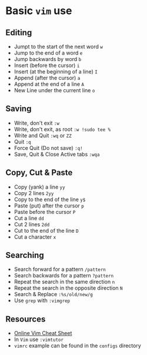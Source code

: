 # Basic `vim` use

## Editing
- Jumpt to the start of the next word `w`
- Jump to the end of a word `e`
- Jump backwards by word `b`
- Insert (before the cursor) `i`
- Insert (at the beginning of a line) `I`
- Append (after the cursor) `a`
- Append at the end of a line `A`
- New Line under the current line `o`
## Saving
- Write, don't exit `:w`
- Write, don't exit, as root `:w !sudo tee %`
- Write and Quit `:wq` or `ZZ`
- Quit `:q`
- Force Quit (Do not save) `:q!`
- Save, Quit & Close Active tabs `:wqa`
## Copy, Cut & Paste
- Copy (yank) a line `yy`
- Copy 2 lines `2yy`
- Copy to the end of the line `y$`
- Paste (put) after the cursor `p`
- Paste before the cursor `P`
- Cut a line `dd`
- Cut 2 lines `2dd`
- Cut to the end of the line `D`
- Cut a character `x`
## Searching
- Search forward for a pattern `/pattern`
- Search backwards for a pattern `?pattern`
- Repeat the search in the same direction `n`
- Repeat the search in the opposite direction `N`
- Search & Replace `:%s/old/new/g`
- Use `grep` with `:vimgrep`

## Resources
- [Online Vim Cheat Sheet](https://vim.rtorr.com/)
- In `Vim` use `:vimtutor`
- `vimrc` example can be found in the `configs` directory


